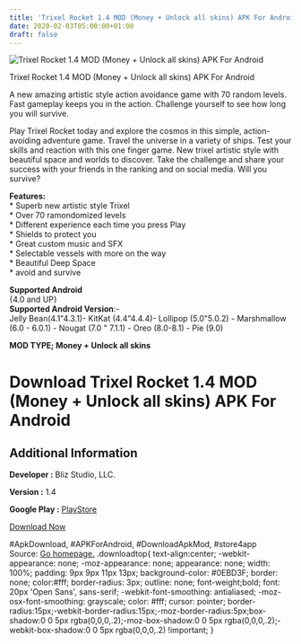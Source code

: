 ```yaml
---
title: 'Trixel Rocket 1.4 MOD (Money + Unlock all skins) APK For Android'
date: 2020-02-03T05:00:00+01:00
draft: false
---
```


![Trixel Rocket 1.4 MOD (Money + Unlock all skins) APK For Android](https://i1.wp.com/apkhome.net/wp-content/uploads/2020/02/Trixel-Rocket-1.4-MOD-Money-Unlock-all-skins.png "Trixel Rocket 1.4 MOD (Money + Unlock all skins) APK For Android")

  

Trixel Rocket 1.4 MOD (Money + Unlock all skins) APK For Android

A new amazing artistic style action avoidance game with 70 random levels. Fast gameplay keeps you in the action. Challenge yourself to see how long you will survive.

Play Trixel Rocket today and explore the cosmos in this simple, action-avoiding adventure game. Travel the universe in a variety of ships. Test your skills and reaction with this one finger game. New trixel artistic style with beautiful space and worlds to discover. Take the challenge and share your success with your friends in the ranking and on social media. Will you survive?

**Features:**  
\* Superb new artistic style Trixel  
\* Over 70 ramondomized levels  
\* Different experience each time you press Play  
\* Shields to protect you  
\* Great custom music and SFX  
\* Selectable vessels with more on the way  
\* Beautiful Deep Space  
\* avoid and survive

**Supported Android**  
{4.0 and UP}  
**Supported Android Version**:-  
Jelly Bean(4.1"4.3.1)- KitKat (4.4"4.4.4)- Lollipop (5.0"5.0.2) - Marshmallow (6.0 - 6.0.1) - Nougat (7.0 " 7.1.1) - Oreo (8.0-8.1) - Pie (9.0)

**MOD TYPE; Money + Unlock all skins**

Download Trixel Rocket 1.4 MOD (Money + Unlock all skins) APK For Android
=========================================================================

Additional Information
----------------------

**Developer :** Bliz Studio, LLC.

**Version :** 1.4

**Google Play :** [PlayStore](https://play.google.com/store/apps/details?id=studio.bliz.trixelrocket)

  

[Download Now](https://store4app.co/post/trixel-rocket-1-4-mod-money-unlock-all-skins-apk-for-android_1580661414)

  
#ApkDownload, #APKForAndroid, #DownloadApkMod, #store4app  
Source: [Go homepage.](https://store4app.co/post/trixel-rocket-1-4-mod-money-unlock-all-skins-apk-for-android_1580661414) .downloadtop{ text-align:center; -webkit-appearance: none; -moz-appearance: none; appearance: none; width: 100%; padding: 9px 9px 11px 13px; background-color: #0EBD3F; border: none; color:#fff; border-radius: 3px; outline: none; font-weight;bold; font: 20px 'Open Sans', sans-serif; -webkit-font-smoothing: antialiased; -moz-osx-font-smoothing: grayscale; color: #fff; cursor: pointer; border-radius:15px;-webkit-border-radius:15px;-moz-border-radius:5px;box-shadow:0 0 5px rgba(0,0,0,.2);-moz-box-shadow:0 0 5px rgba(0,0,0,.2);-webkit-box-shadow:0 0 5px rgba(0,0,0,.2) !important; }